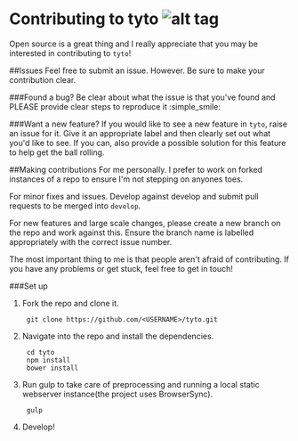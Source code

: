 Contributing to tyto ![alt tag](https://raw.github.com/jh3y/tyto/master/src/images/tyto.png)
===
Open source is a great thing and I really appreciate that you may be interested in contributing to `tyto`!

##Issues
Feel free to submit an issue. However. Be sure to make your contribution clear.

###Found a bug?
Be clear about what the issue is that you've found and PLEASE provide clear steps to reproduce it :simple_smile:

###Want a new feature?
If you would like to see a new feature in `tyto`, raise an issue for it. Give it an appropriate label and then clearly set out what you'd like to see. If you can, also provide a possible solution for this feature to help get the ball rolling.

##Making contributions
For me personally. I prefer to work on forked instances of a repo to ensure I'm not stepping on anyones toes.

For minor fixes and issues. Develop against develop and submit pull requests to be merged into `develop`.

For new features and large scale changes, please create a new branch on the repo and work against this. Ensure the branch name is labelled appropriately with the correct issue number.

The most important thing to me is that people aren't afraid of contributing. If you have any problems or get stuck, feel free to get in touch!

###Set up
1. Fork the repo and clone it.

        git clone https://github.com/<USERNAME>/tyto.git

2. Navigate into the repo and install the dependencies.

        cd tyto
        npm install
        bower install

3. Run gulp to take care of preprocessing and running a local static webserver instance(the project uses BrowserSync).

        gulp

4. Develop!
